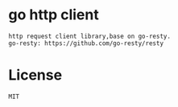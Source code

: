 # go http client
    
    http request client library,base on go-resty.
    go-resty: https://github.com/go-resty/resty

# License

    MIT